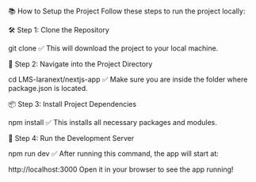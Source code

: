 📚 How to Setup the Project
Follow these steps to run the project locally:

🛠️ Step 1: Clone the Repository

git clone <your-repository-link>
✅ This will download the project to your local machine.

📂 Step 2: Navigate into the Project Directory

cd LMS-laranext/nextjs-app
✅ Make sure you are inside the folder where package.json is located.

📦 Step 3: Install Project Dependencies

npm install
✅ This installs all necessary packages and modules.

🚀 Step 4: Run the Development Server

npm run dev
✅ After running this command, the app will start at:

http://localhost:3000
Open it in your browser to see the app running!
